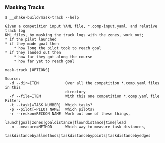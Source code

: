 ### Masking Tracks

    $ __shake-build/mask-track --help
    
    Given a competition input YAML file, *.comp-input.yaml, and relative track log
    KML files, by masking the track logs with the zones, work out;
    * if the pilot launched
    * if they made goal then
        * how long the pilot took to reach goal
    * if they landed out then
        * how far they got along the course
        * how far yet to reach goal

    mask-track [OPTIONS]

    Source:
      -d --dir=ITEM            Over all the competition *.comp.yaml files in this
                               directory
      -f --file=ITEM           With this one competition *.comp.yaml file
    Filter:
      -t --task[=TASK NUMBER]  Which tasks?
      -p --pilot[=PILOT NAME]  Which pilots?
      -r --reckon=RECKON NAME  Work out one of these things,
                               launch|goal|zones|goaldistance|flowndistance|time|lead
      -m --measure=METHOD      Which way to measure task distances,
                               taskdistancebyallmethods|taskdistancebypoints|taskdistancebyedges
